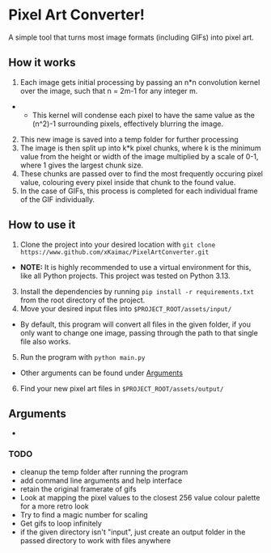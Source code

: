 # Pixel Art Converter!

A simple tool that turns most image formats (including GIFs) into pixel art.

## How it works

1. Each image gets initial processing by passing an n*n convolution kernel over the image, such that n = 2m-1 for any integer m.
 - - This kernel will condense each pixel to have the same value as the (n^2)-1 surrounding pixels, effectively blurring the image.
2. This new image is saved into a temp folder for further processing
3. The image is then split up into k*k pixel chunks, where k is the minimum value from the height or width of the image multiplied by a scale of 0-1, where 1 gives the largest chunk size.
4. These chunks are passed over to find the most frequently occuring pixel value, colouring every pixel inside that chunk to the found value.
5. In the case of GIFs, this process is completed for each individual frame of the GIF individually.

## How to use it

1. Clone the project into your desired location with `git clone https://www.github.com/xKaimac/PixelArtConverter.git`
- **NOTE:** It is highly recommended to use a virtual environment for this, like all Python projects. This project was tested on Python 3.13.
3. Install the dependencies by running `pip install -r requirements.txt` from the root directory of the project.
4. Move your desired input files into `$PROJECT_ROOT/assets/input/`
- By default, this program will convert all files in the given folder, if you only want to change one image, passing through the path to that single file also works.
5. Run the program with `python main.py`
- Other arguments can be found under [Arguments](#Arguments)
6. Find your new pixel art files in `$PROJECT_ROOT/assets/output/`


## Arguments
- 

### TODO
- cleanup the temp folder after running the program
- add command line arguments and help interface
- retain the original framerate  of gifs 
- Look at mapping the pixel values to the closest 256 value colour palette for a more retro look
- Try to find a magic number for scaling
- Get gifs to loop infinitely
- if the given directory isn't "input", just create an output folder in the passed directory to work with files anywhere
